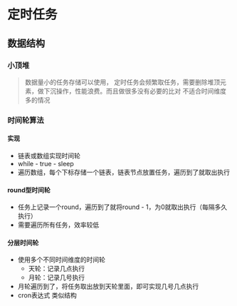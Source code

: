 # 定时任务

## 数据结构

### 小顶堆

> 数据量小的任务存储可以使用，
> 定时任务会频繁取任务，需要删除堆顶元素，做下沉操作，性能浪费。而且做很多没有必要的比对
> 不适合时间维度多的情况


### 时间轮算法

#### 实现

+ 链表或数组实现时间轮
+ while - true - sleep
+ 遍历数组，每个下标存储一个链表，链表节点放置任务，遍历到了就取出执行

#### round型时间轮

+ 任务上记录一个round，遍历到了就将round - 1，为0就取出执行（每隔多久执行）
+ 需要遍历所有任务，效率较低

#### 分层时间轮

+ 使用多个不同时间维度的时间轮 
  + 天轮：记录几点执行
  + 月轮：记录几号执行
+ 月轮遍历到了，将任务取出放到天轮里面，即可实现几号几点执行
+ cron表达式 类似结构